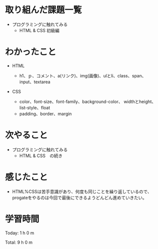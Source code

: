 # 取り組んだ課題一覧
- プログラミングに触れてみる
  - HTML & CSS 初級編

# わかったこと
- HTML
  - h1、ｐ、コメント、a(リンク)、img(画像)、ulとli、class、span、input、textarea
    
- CSS
  - color、font-size、font-family、background-color、 widthとheight、list-style、float
  - padding、border、margin

# 次やること
- プログラミングに触れてみる
  - HTML & CSS　の続き
  
# 感じたこと
- HTML%CSSは苦手意識があり、何度も同じことを繰り返しているので、
  progateをやるのは今回で最後にできるようどんどん進めていきたい。
  
# 学習時間
Today: 1 h 0 m

Total: 9 h 0 m

